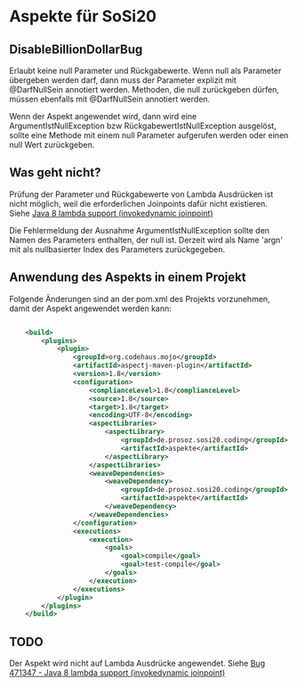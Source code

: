 Aspekte für SoSi20
==================

DisableBillionDollarBug 
-----------------------

Erlaubt keine null Parameter und Rückgabewerte. Wenn null als Parameter übergeben werden 
darf, dann muss der Parameter explizit mit @DarfNullSein annotiert werden. Methoden, die
null zurückgeben dürfen, müssen ebenfalls mit @DarfNullSein annotiert werden.

Wenn der Aspekt angewendet wird, dann wird eine ArgumentIstNullException bzw 
RückgabewertIstNullException ausgelöst, sollte eine Methode mit einem null Parameter
aufgerufen werden oder einen null Wert zurückgeben.

Was geht nicht?
---------------
Prüfung der Parameter und Rückgabewerte von Lambda Ausdrücken ist nicht möglich, weil
die erforderlichen Joinpoints dafür nicht existieren. 
Siehe [Java 8 lambda support (invokedynamic joinpoint)](https://bugs.eclipse.org/bugs/show_bug.cgi?id=471347)

Die Fehlermeldung der Ausnahme ArgumentIstNullException sollte den Namen des Parameters
enthalten, der null ist. Derzeit wird als Name 'argn' mit als nullbasierter Index des
Parameters zurückgegeben.

Anwendung des Aspekts in einem Projekt
--------------------------------------

Folgende Änderungen sind an der pom.xml des Projekts vorzunehmen, damit der Aspekt
angewendet werden kann:

```xml

    <build>
        <plugins>
            <plugin>
                <groupId>org.codehaus.mojo</groupId>
                <artifactId>aspectj-maven-plugin</artifactId>
                <version>1.8</version>
                <configuration>
                    <complianceLevel>1.8</complianceLevel>
                    <source>1.8</source>
                    <target>1.8</target>
                    <encoding>UTF-8</encoding>
                    <aspectLibraries>
                        <aspectLibrary>
                            <groupId>de.prosoz.sosi20.coding</groupId>
                            <artifactId>aspekte</artifactId>
                        </aspectLibrary>
                    </aspectLibraries>
                    <weaveDependencies>
                        <weaveDependency>
                            <groupId>de.prosoz.sosi20.coding</groupId>
                            <artifactId>aspekte</artifactId>
                        </weaveDependency>
                    </weaveDependencies>
                </configuration>
                <executions>
                    <execution>
                        <goals>
                            <goal>compile</goal>
                            <goal>test-compile</goal>
                        </goals>
                    </execution>
                </executions>
            </plugin>
        </plugins>
    </build>
```

TODO
----

Der Aspekt wird nicht auf Lambda Ausdrücke angewendet. Siehe
[Bug 471347 - Java 8 lambda support (invokedynamic joinpoint)](https://bugs.eclipse.org/bugs/show_bug.cgi?id=471347)
